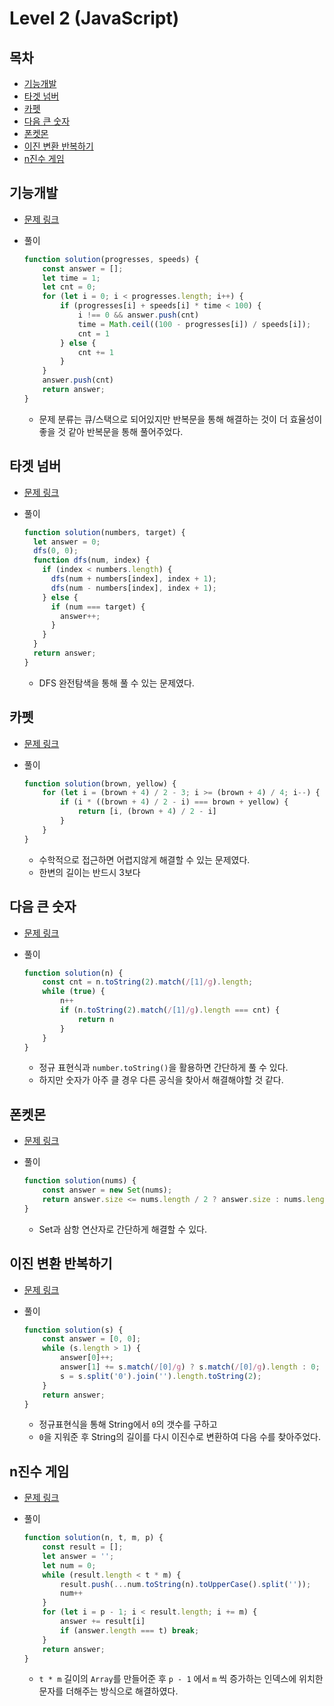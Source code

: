 # Level 2 (JavaScript)

## 목차

* [기능개발](#기능개발)
* [타겟 넘버](#타겟-넘버)
* [카펫](#카펫)
* [다음 큰 숫자](#다음-큰-숫자)
* [폰켓몬](#폰켓몬)
* [이진 변환 반복하기](#이진-변환-반복하기)
* [n진수 게임](#n진수-게임)

## 기능개발

* [문제 링크](https://programmers.co.kr/learn/courses/30/lessons/42586?language=javascript)

* 풀이

  ```js
  function solution(progresses, speeds) {
      const answer = [];
      let time = 1;
      let cnt = 0;
      for (let i = 0; i < progresses.length; i++) {
          if (progresses[i] + speeds[i] * time < 100) {
              i !== 0 && answer.push(cnt)
              time = Math.ceil((100 - progresses[i]) / speeds[i]);
              cnt = 1
          } else {
              cnt += 1
          }
      }
      answer.push(cnt)
      return answer;
  }
  ```

  * 문제 분류는 큐/스택으로 되어있지만 반복문을 통해 해결하는 것이 더 효율성이 좋을 것 같아 반복문을 통해 풀어주었다.

## 타겟 넘버

* [문제 링크](https://programmers.co.kr/learn/courses/30/lessons/43165?language=javascript)

* 풀이

  ```js
  function solution(numbers, target) {
    let answer = 0;
    dfs(0, 0);
    function dfs(num, index) {
      if (index < numbers.length) {
        dfs(num + numbers[index], index + 1);
        dfs(num - numbers[index], index + 1);
      } else {
        if (num === target) {
          answer++;
        }
      }
    }
    return answer;
  }
  ```

  * DFS 완전탐색을 통해 풀 수 있는 문제였다.

## 카펫

* [문제 링크](https://programmers.co.kr/learn/courses/30/lessons/42842?language=javascript)

* 풀이

  ```js
  function solution(brown, yellow) {
      for (let i = (brown + 4) / 2 - 3; i >= (brown + 4) / 4; i--) {
          if (i * ((brown + 4) / 2 - i) === brown + yellow) {
              return [i, (brown + 4) / 2 - i]
          }
      }
  }
  ```

  * 수학적으로 접근하면 어렵지않게 해결할 수 있는 문제였다.
  * 한변의 길이는 반드시 3보다

## 다음 큰 숫자

* [문제 링크](https://programmers.co.kr/learn/courses/30/lessons/12911?language=javascript)

* 풀이

  ```js
  function solution(n) {
      const cnt = n.toString(2).match(/[1]/g).length;
      while (true) {
          n++
          if (n.toString(2).match(/[1]/g).length === cnt) {
              return n
          }
      }
  }
  ```

  * 정규 표현식과 `number.toString()`을 활용하면 간단하게 풀 수 있다.
  * 하지만 숫자가 아주 클 경우 다른 공식을 찾아서 해결해야할 것 같다.

## 폰켓몬

* [문제 링크](https://programmers.co.kr/learn/courses/30/lessons/1845?language=javascript)

* 풀이

  ```js
  function solution(nums) {
      const answer = new Set(nums);
      return answer.size <= nums.length / 2 ? answer.size : nums.length / 2;
  }
  ```

  * Set과 삼항 연산자로 간단하게 해결할 수 있다.

## 이진 변환 반복하기

* [문제 링크](https://programmers.co.kr/learn/courses/30/lessons/70129?language=javascript)

* 풀이

  ```js
  function solution(s) {
      const answer = [0, 0];
      while (s.length > 1) {
          answer[0]++;
          answer[1] += s.match(/[0]/g) ? s.match(/[0]/g).length : 0;
          s = s.split('0').join('').length.toString(2);
      }
      return answer;
  }
  ```

  * 정규표현식을 통해 String에서 `0`의 갯수를 구하고
  * `0`을 지워준 후 String의 길이를 다시 이진수로 변환하여 다음 수를 찾아주었다.

## n진수 게임

* [문제 링크](https://programmers.co.kr/learn/courses/30/lessons/17687?language=javascript#)

* 풀이

  ```js
  function solution(n, t, m, p) {
      const result = [];
      let answer = '';
      let num = 0;
      while (result.length < t * m) {
          result.push(...num.toString(n).toUpperCase().split(''));
          num++
      }
      for (let i = p - 1; i < result.length; i += m) {
          answer += result[i]
          if (answer.length === t) break;
      }
      return answer;
  }
  ```

  * `t * m` 길이의 `Array`를 만들어준 후 `p - 1` 에서 `m` 씩 증가하는 인덱스에 위치한 문자를 더해주는 방식으로 해결하였다.
